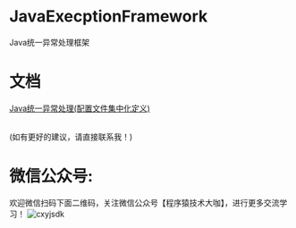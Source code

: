# JavaExecptionFramework

 Java统一异常处理框架
 
# 文档
   [
Java统一异常处理(配置文件集中化定义)](https://mp.weixin.qq.com/s/XE4R2wOj08qNivo8Ms5ZRQ)
  </br>
  </br>
 
 (如有更好的建议，请直接联系我！)
 
# 微信公众号:
  欢迎微信扫码下面二维码，关注微信公众号【程序猿技术大咖】，进行更多交流学习！
 ![cxyjsdk](https://mmbiz.qpic.cn/mmbiz_jpg/ufwf2dN48zSKKzCjU69UKCorXIpxnCqaHyM7icAKticpWHeA51kwu2bxr1SfMV4krhL9yGMIVbHs3PVg6uGbHDdA/640?wx_fmt=jpeg&tp=webp&wxfrom=5&wx_lazy=1 "程序猿技术大咖") 